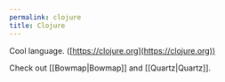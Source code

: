 ```yaml
---
permalink: clojure
title: Clojure
---
```

Cool language. ([https://clojure.org](https://clojure.org))

Check out [[Bowmap|Bowmap]] and [[Quartz|Quartz]].